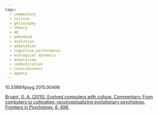 ```yaml
---
tags:
  - commentary
  - culture
  - philosophy
  - theory
  - 4E
  - embodied
  - evolution
  - adaptation
  - cognitive_performance
  - ecological_dynamics
  - enactivism
  - communication
  - consciousness
  - agency
---
```


10.3389/fpsyg.2015.00498

[Bryant, G. A. (2015). Evolved computers with culture. Commentary: From computers to cultivation: reconceptualizing evolutionary psychology. Frontiers in Psychology, 6, 498.](https://www.frontiersin.org/journals/psychology/articles/10.3389/fpsyg.2015.00498/full)
